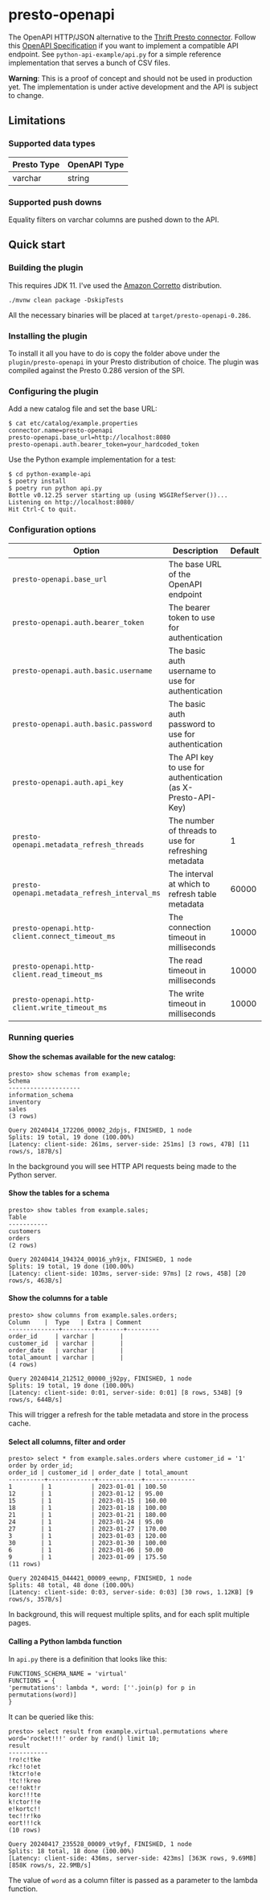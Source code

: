 # presto-openapi
The OpenAPI HTTP/JSON alternative to the [Thrift Presto connector](https://prestodb.io/docs/current/connector/thrift.html#connector-thrift--page-root). Follow this [OpenAPI Specification](https://editor.swagger.io/?url=https://raw.githubusercontent.com/andreisavu/presto-openapi/main/openapi.yaml) if you want to implement a compatible API endpoint. See `python-api-example/api.py` for a simple reference implementation that serves a bunch of CSV files.

**Warning**: This is a proof of concept and should not be used in production yet. The implementation is under active development and the API is subject to change.

## Limitations

### Supported data types

| Presto Type | OpenAPI Type |
|-------------|--------------|
| varchar     | string       |

### Supported push downs

Equality filters on varchar columns are pushed down to the API.

## Quick start

### Building the plugin

This requires JDK 11. I've used the [Amazon Corretto](https://aws.amazon.com/corretto/?filtered-posts.sort-by=item.additionalFields.createdDate&filtered-posts.sort-order=desc) distribution.

    ./mvnw clean package -DskipTests

All the necessary binaries will be placed at `target/presto-openapi-0.286`.

### Installing the plugin

To install it all you have to do is copy the folder above under the `plugin/presto-openapi` in your Presto distribution of choice. The plugin was compiled against the Presto 0.286 version of the SPI.

### Configuring the plugin

Add a new catalog file and set the base URL:

    $ cat etc/catalog/example.properties
    connector.name=presto-openapi
    presto-openapi.base_url=http://localhost:8080
    presto-openapi.auth.bearer_token=your_hardcoded_token

Use the Python example implementation for a test:

    $ cd python-example-api
    $ poetry install
    $ poetry run python api.py
    Bottle v0.12.25 server starting up (using WSGIRefServer())...
    Listening on http://localhost:8080/
    Hit Ctrl-C to quit.

### Configuration options

| Option                                          | Description                                                 | Default |
|-------------------------------------------------|-------------------------------------------------------------|---------|
| `presto-openapi.base_url`                       | The base URL of the OpenAPI endpoint                        |         |
| `presto-openapi.auth.bearer_token`              | The bearer token to use for authentication                  |         |
| `presto-openapi.auth.basic.username`            | The basic auth username to use for authentication           |         |
| `presto-openapi.auth.basic.password`            | The basic auth password to use for authentication           |         |
| `presto-openapi.auth.api_key`                   | The API key to use for authentication (as X-Presto-API-Key) |         |
| `presto-openapi.metadata_refresh_threads`       | The number of threads to use for refreshing metadata        | 1       |
| `presto-openapi.metadata_refresh_interval_ms`   | The interval at which to refresh table metadata             | 60000   |
| `presto-openapi.http-client.connect_timeout_ms` | The connection timeout in milliseconds                      | 10000   |
| `presto-openapi.http-client.read_timeout_ms`    | The read timeout in milliseconds                            | 10000   |
| `presto-openapi.http-client.write_timeout_ms`   | The write timeout in milliseconds                           | 10000   |

### Running queries

#### Show the schemas available for the new catalog:

    presto> show schemas from example;
    Schema
    --------------------
    information_schema
    inventory          
    sales              
    (3 rows)
    
    Query 20240414_172206_00002_2dpjs, FINISHED, 1 node
    Splits: 19 total, 19 done (100.00%)
    [Latency: client-side: 261ms, server-side: 251ms] [3 rows, 47B] [11 rows/s, 187B/s]

In the background you will see HTTP API requests being made to the Python server.

#### Show the tables for a schema

    presto> show tables from example.sales;
    Table
    -----------
    customers
    orders    
    (2 rows)
    
    Query 20240414_194324_00016_yh9jx, FINISHED, 1 node
    Splits: 19 total, 19 done (100.00%)
    [Latency: client-side: 103ms, server-side: 97ms] [2 rows, 45B] [20 rows/s, 463B/s]

#### Show the columns for a table

    presto> show columns from example.sales.orders;
    Column    |  Type   | Extra | Comment
    --------------+---------+-------+---------
    order_id     | varchar |       |         
    customer_id  | varchar |       |         
    order_date   | varchar |       |         
    total_amount | varchar |       |         
    (4 rows)
    
    Query 20240414_212512_00000_j92py, FINISHED, 1 node
    Splits: 19 total, 19 done (100.00%)
    [Latency: client-side: 0:01, server-side: 0:01] [8 rows, 534B] [9 rows/s, 644B/s]

This will trigger a refresh for the table metadata and store in the process cache.

#### Select all columns, filter and order

    presto> select * from example.sales.orders where customer_id = '1' order by order_id;
    order_id | customer_id | order_date | total_amount
    ----------+-------------+------------+--------------
    1        | 1           | 2023-01-01 | 100.50       
    12       | 1           | 2023-01-12 | 95.00        
    15       | 1           | 2023-01-15 | 160.00       
    18       | 1           | 2023-01-18 | 100.00       
    21       | 1           | 2023-01-21 | 180.00       
    24       | 1           | 2023-01-24 | 95.00        
    27       | 1           | 2023-01-27 | 170.00       
    3        | 1           | 2023-01-03 | 120.00       
    30       | 1           | 2023-01-30 | 100.00       
    6        | 1           | 2023-01-06 | 50.00        
    9        | 1           | 2023-01-09 | 175.50       
    (11 rows)
    
    Query 20240415_044421_00009_eewnp, FINISHED, 1 node
    Splits: 48 total, 48 done (100.00%)
    [Latency: client-side: 0:03, server-side: 0:03] [30 rows, 1.12KB] [9 rows/s, 357B/s]

In background, this will request multiple splits, and for each split multiple pages.

#### Calling a Python lambda function

In `api.py` there is a definition that looks like this:

    FUNCTIONS_SCHEMA_NAME = 'virtual'
    FUNCTIONS = {
    'permutations': lambda *, word: [''.join(p) for p in permutations(word)]
    }

It can be queried like this:

    presto> select result from example.virtual.permutations where word='rocket!!!' order by rand() limit 10;
    result
    -----------
    !ro!c!tke
    rkc!!o!et
    !ktcr!o!e
    !tc!!kreo
    ce!!okt!r
    korc!!!te
    k!ctor!!e
    e!kortc!!
    tec!!r!ko
    eort!!!ck
    (10 rows)
    
    Query 20240417_235528_00009_vt9yf, FINISHED, 1 node
    Splits: 18 total, 18 done (100.00%)
    [Latency: client-side: 436ms, server-side: 423ms] [363K rows, 9.69MB] [858K rows/s, 22.9MB/s]

The value of `word` as a column filter is passed as a parameter to the lambda function.
